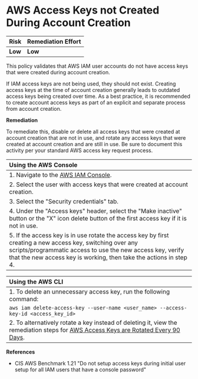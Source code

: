 # AWS Access Keys not Created During Account Creation

| Risk    | Remediation Effort |
| :------ | :----------------- |
| **Low** | **Low**            |

This policy validates that AWS IAM user accounts do not have access keys that were created during account creation.

If IAM access keys are not being used, they should not exist. Creating access keys at the time of account creation generally leads to outdated access keys being created over time. As a best practice, it is recommended to create account access keys as part of an explicit and separate process from account creation.

**Remediation**

To remediate this, disable or delete all access keys that were created at account creation that are not in use, and rotate any access keys that were created at account creation and are still in use. Be sure to document this activity per your standard AWS access key request process.

| Using the AWS Console                                                                                                                                                                                                                          |
| :--------------------------------------------------------------------------------------------------------------------------------------------------------------------------------------------------------------------------------------------- |
| 1. Navigate to the [AWS IAM Console](https://console.aws.amazon.com/iam/home#/users).                                                                                                                                                          |
| 2. Select the user with access keys that were created at account creation.                                                                                                                                                                     |
| 3. Select the "Security credentials" tab.                                                                                                                                                                                                      |
| 4. Under the "Access keys" header, select the "Make inactive" button or the "X" icon delete button of the first access key if it is not in use.                                                                                                |
| 5. If the access key is in use rotate the access key by first creating a new access key, switching over any scripts/programmatic access to use the new access key, verify that the new access key is working, then take the actions in step 4. |

| Using the AWS CLI                                                                                                                                                                                                                   |
| :---------------------------------------------------------------------------------------------------------------------------------------------------------------------------------------------------------------------------------- |
| 1. To delete an unnecessary access key, run the following command:                                                                                                                                                                  |
| `aws iam delete-access-key --user-name <user_name> --access-key-id <access_key_id>`                                                                                                                                                 |
| 2. To alternatively rotate a key instead of deleting it, view the remediation steps for [AWS Access Keys are Rotated Every 90 Days](https://docs.runpanther.io/amazon-web-services/policies/aws-access-keys-rotated-every-90-days). |

**References**

- CIS AWS Benchmark 1.21 "Do not setup access keys during initial user setup for all IAM users that have a console password"
